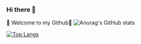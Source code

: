 ### Hi there 👋
👋  Welcome to my Github👋 
![Anurag's GitHub stats](https://github-readme-stats.vercel.app/api?username=trongvy&show_icons=true&theme=radical)

[![Top Langs](https://github-readme-stats.vercel.app/api/top-langs/?username=TrongVy&layout=compact)](https://github.com/anuraghazra/github-readme-stats)

